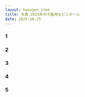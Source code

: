 ```yaml
---
layout: hyougen_item
title: 写真 2025年の不器用なピンボール
date: 2025-10-25
---
```


### 1

### 2

### 3

### 4

### 5

